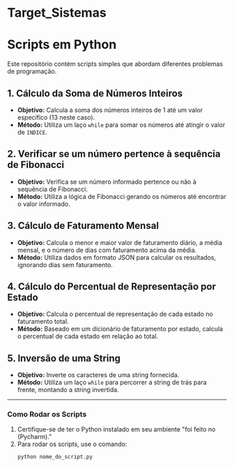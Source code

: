 # Target_Sistemas
# Scripts em Python

Este repositório contém scripts simples que abordam diferentes problemas de programação.

## **1. Cálculo da Soma de Números Inteiros**
   - **Objetivo:** Calcula a soma dos números inteiros de 1 até um valor específico (13 neste caso).
   - **Método:** Utiliza um laço `while` para somar os números até atingir o valor de `INDICE`.

## **2. Verificar se um número pertence à sequência de Fibonacci**
   - **Objetivo:** Verifica se um número informado pertence ou não à sequência de Fibonacci.
   - **Método:** Utiliza a lógica de Fibonacci gerando os números até encontrar o valor informado.

## **3. Cálculo de Faturamento Mensal**
   - **Objetivo:** Calcula o menor e maior valor de faturamento diário, a média mensal, e o número de dias com faturamento acima da média.
   - **Método:** Utiliza dados em formato JSON para calcular os resultados, ignorando dias sem faturamento.

## **4. Cálculo do Percentual de Representação por Estado**
   - **Objetivo:** Calcula o percentual de representação de cada estado no faturamento total.
   - **Método:** Baseado em um dicionário de faturamento por estado, calcula o percentual de cada estado em relação ao total.

## **5. Inversão de uma String**
   - **Objetivo:** Inverte os caracteres de uma string fornecida.
   - **Método:** Utiliza um laço `while` para percorrer a string de trás para frente, montando a string invertida.

---

### **Como Rodar os Scripts**

1. Certifique-se de ter o Python instalado em seu ambiente "foi feito no (Pycharm)."
2. Para rodar os scripts, use o comando:
   ```bash
   python nome_do_script.py
